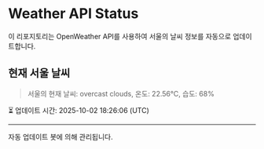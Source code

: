 
# Weather API Status

이 리포지토리는 OpenWeather API를 사용하여 서울의 날씨 정보를 자동으로 업데이트합니다.

## 현재 서울 날씨
> 서울의 현재 날씨: overcast clouds, 온도: 22.56°C, 습도: 68%

⏳ 업데이트 시간: 2025-10-02 18:26:06 (UTC)

---
자동 업데이트 봇에 의해 관리됩니다.
